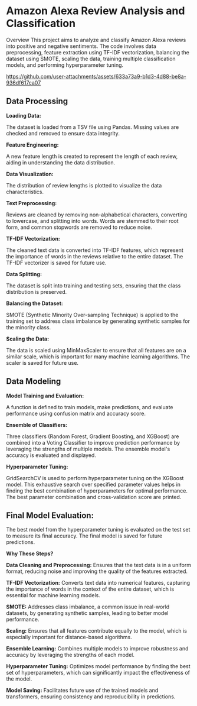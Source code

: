 # Amazon Alexa Review Analysis and Classification
Overview
This project aims to analyze and classify Amazon Alexa reviews into positive and negative sentiments. The code involves data preprocessing, feature extraction using TF-IDF vectorization, balancing the dataset using SMOTE, scaling the data, training multiple classification models, and performing hyperparameter tuning.

https://github.com/user-attachments/assets/633a73a9-b1d3-4d88-be8a-936df617ca07

## Data Processing
**Loading Data:**

The dataset is loaded from a TSV file using Pandas.
Missing values are checked and removed to ensure data integrity.

**Feature Engineering:**

A new feature length is created to represent the length of each review, aiding in understanding the data distribution.

**Data Visualization:**

The distribution of review lengths is plotted to visualize the data characteristics.

**Text Preprocessing:**

Reviews are cleaned by removing non-alphabetical characters, converting to lowercase, and splitting into words.
Words are stemmed to their root form, and common stopwords are removed to reduce noise.

**TF-IDF Vectorization:**

The cleaned text data is converted into TF-IDF features, which represent the importance of words in the reviews relative to the entire dataset.
The TF-IDF vectorizer is saved for future use.

**Data Splitting:**

The dataset is split into training and testing sets, ensuring that the class distribution is preserved.

**Balancing the Dataset:**

SMOTE (Synthetic Minority Over-sampling Technique) is applied to the training set to address class imbalance by generating synthetic samples for the minority class.

**Scaling the Data:**

The data is scaled using MinMaxScaler to ensure that all features are on a similar scale, which is important for many machine learning algorithms.
The scaler is saved for future use.

## Data Modeling
**Model Training and Evaluation:**

A function is defined to train models, make predictions, and evaluate performance using confusion matrix and accuracy score.

**Ensemble of Classifiers:**

Three classifiers (Random Forest, Gradient Boosting, and XGBoost) are combined into a Voting Classifier to improve prediction performance by leveraging the strengths of multiple models.
The ensemble model's accuracy is evaluated and displayed.

**Hyperparameter Tuning:**

GridSearchCV is used to perform hyperparameter tuning on the XGBoost model. This exhaustive search over specified parameter values helps in finding the best combination of hyperparameters for optimal performance.
The best parameter combination and cross-validation score are printed.

## Final Model Evaluation:

The best model from the hyperparameter tuning is evaluated on the test set to measure its final accuracy.
The final model is saved for future predictions.

**Why These Steps?**

**Data Cleaning and Preprocessing:** Ensures that the text data is in a uniform format, reducing noise and improving the quality of the features extracted.

**TF-IDF Vectorization:** Converts text data into numerical features, capturing the importance of words in the context of the entire dataset, which is essential for machine learning models.

**SMOTE:** Addresses class imbalance, a common issue in real-world datasets, by generating synthetic samples, leading to better model performance.

**Scaling:** Ensures that all features contribute equally to the model, which is especially important for distance-based algorithms.

**Ensemble Learning:** Combines multiple models to improve robustness and accuracy by leveraging the strengths of each model.

**Hyperparameter Tuning:** Optimizes model performance by finding the best set of hyperparameters, which can significantly impact the effectiveness of the model.

**Model Saving:** Facilitates future use of the trained models and transformers, ensuring consistency and reproducibility in predictions.
